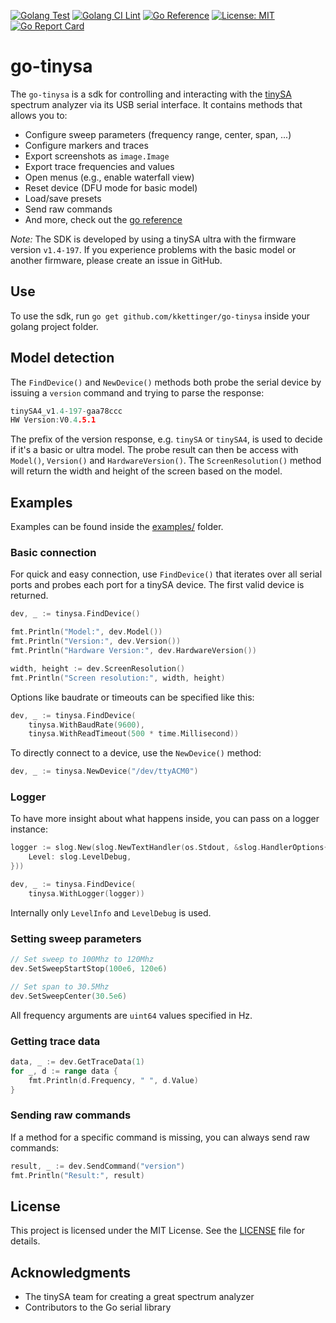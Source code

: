 [![Golang Test](https://github.com/kkettinger/go-tinysa/actions/workflows/go-test.yml/badge.svg)](https://github.com/kkettinger/go-tinysa/actions/workflows/go-test.yml)
[![Golang CI Lint](https://github.com/kkettinger/go-tinysa/actions/workflows/golangci-lint.yml/badge.svg)](https://github.com/kkettinger/go-tinysa/actions/workflows/golangci-lint.yml)
[![Go Reference](https://pkg.go.dev/badge/github.com/kkettinger/go-tinysa.svg)](https://pkg.go.dev/github.com/kkettinger/go-tinysa)
[![License: MIT](https://img.shields.io/badge/License-MIT-yellow.svg)](/LICENSE)
[![Go Report Card](https://goreportcard.com/badge/github.com/kkettinger/go-tinysa)](https://goreportcard.com/github.com/kkettinger/go-tinysa)

# go-tinysa

The `go-tinysa` is a sdk for controlling and interacting with the [tinySA](https://www.tinysa.org/) spectrum analyzer via its USB serial interface. It contains methods that allows you to:

- Configure sweep parameters (frequency range, center, span, ...)
- Configure markers and traces
- Export screenshots as `image.Image`
- Export trace frequencies and values
- Open menus (e.g., enable waterfall view)
- Reset device (DFU mode for basic model)
- Load/save presets
- Send raw commands
- And more, check out the [go reference](https://pkg.go.dev/github.com/kkettinger/go-tinysa)

_Note:_ The SDK is developed by using a tinySA ultra with the firmware version `v1.4-197`.
If you experience problems with the basic model or another firmware, please create an issue in GitHub.

## Use
To use the sdk, run `go get github.com/kkettinger/go-tinysa` inside your golang project folder.

## Model detection
The `FindDevice()` and `NewDevice()` methods both probe the serial device by issuing a `version` command and trying to parse the response: 

```go
tinySA4_v1.4-197-gaa78ccc
HW Version:V0.4.5.1
```

The prefix of the version response, e.g. `tinySA` or `tinySA4`, is used to decide if it's a basic or ultra model.
The probe result can then be access with `Model()`, `Version()` and `HardwareVersion()`.
The `ScreenResolution()` method will return the width and height of the screen based on the model.

## Examples
Examples can be found inside the [examples/](examples/) folder.

### Basic connection
For quick and easy connection, use `FindDevice()` that iterates over all serial ports and probes each port for a tinySA device. The first valid device is returned.
```go
dev, _ := tinysa.FindDevice()

fmt.Println("Model:", dev.Model())
fmt.Println("Version:", dev.Version())
fmt.Println("Hardware Version:", dev.HardwareVersion())

width, height := dev.ScreenResolution()
fmt.Println("Screen resolution:", width, height)
```

Options like baudrate or timeouts can be specified like this:
```go
dev, _ := tinysa.FindDevice(
    tinysa.WithBaudRate(9600),
    tinysa.WithReadTimeout(500 * time.Millisecond))
```

To directly connect to a device, use the `NewDevice()` method:
```go
dev, _ := tinysa.NewDevice("/dev/ttyACM0")
```

### Logger
To have more insight about what happens inside, you can pass on a logger instance:
```go
logger := slog.New(slog.NewTextHandler(os.Stdout, &slog.HandlerOptions{
    Level: slog.LevelDebug,
}))

dev, _ := tinysa.FindDevice(
    tinysa.WithLogger(logger))
```

Internally only `LevelInfo` and `LevelDebug` is used. 

### Setting sweep parameters
```go
// Set sweep to 100Mhz to 120Mhz
dev.SetSweepStartStop(100e6, 120e6)

// Set span to 30.5Mhz
dev.SetSweepCenter(30.5e6)
```

All frequency arguments are `uint64` values specified in Hz.

### Getting trace data
```go
data, _ := dev.GetTraceData(1)
for _, d := range data {
    fmt.Println(d.Frequency, " ", d.Value)
}
```

### Sending raw commands
If a method for a specific command is missing, you can always send raw commands:
```go
result, _ := dev.SendCommand("version")
fmt.Println("Result:", result)
```

## License

This project is licensed under the MIT License. See the [LICENSE](LICENSE) file for details.


## Acknowledgments

- The tinySA team for creating a great spectrum analyzer
- Contributors to the Go serial library
